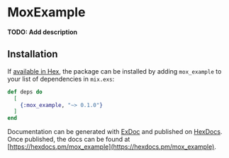 # MoxExample

**TODO: Add description**

## Installation

If [available in Hex](https://hex.pm/docs/publish), the package can be installed
by adding `mox_example` to your list of dependencies in `mix.exs`:

```elixir
def deps do
  [
    {:mox_example, "~> 0.1.0"}
  ]
end
```

Documentation can be generated with [ExDoc](https://github.com/elixir-lang/ex_doc)
and published on [HexDocs](https://hexdocs.pm). Once published, the docs can
be found at [https://hexdocs.pm/mox_example](https://hexdocs.pm/mox_example).

